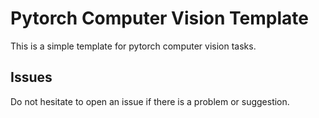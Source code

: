 # Pytorch Computer Vision Template
This is a simple template for pytorch computer vision tasks. 


## Issues
Do not hesitate to open an issue if there is a problem or suggestion.
